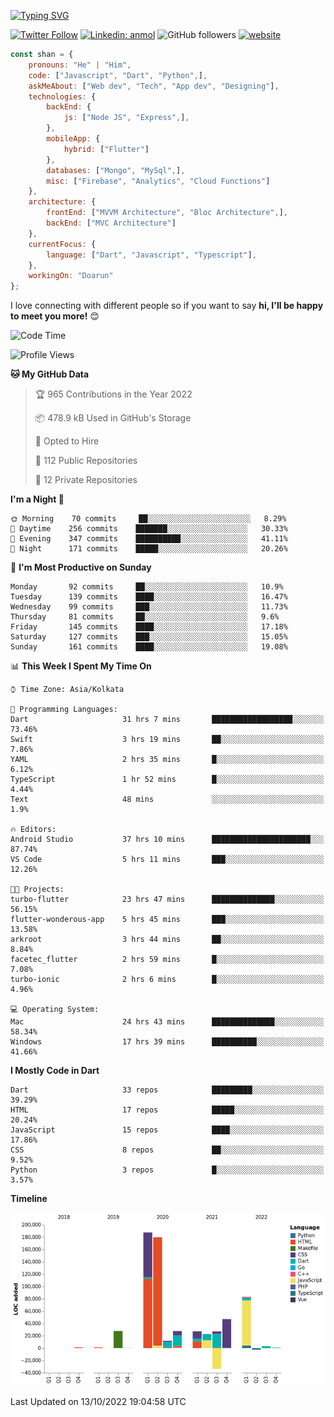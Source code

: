 [![Typing SVG](https://readme-typing-svg.herokuapp.com?lines=Hey%2C+I'm+Shan;I+am+a+Full+Stack+Developer)](https://git.io/typing-svg)

<!-- <img align='right' src="https://media.giphy.com/media/M9gbBd9nbDrOTu1Mqx/giphy.gif" width="230"> -->

[![Twitter Follow](https://img.shields.io/twitter/follow/shan__shaji?style=flat)](https://twitter.com/intent/follow?screen_name=shan__shaji)
[![Linkedin: anmol](https://img.shields.io/badge/shan-shaji?style=flat-square&logo=Linkedin&logoColor=white&link=https://www.linkedin.com/in/shan-shaji/)](https://www.linkedin.com/in/shan-shaji/)
![GitHub followers](https://img.shields.io/github/followers/shan-shaji?label=Follow&style=social)
[![website](https://img.shields.io/badge/Website-46a2f1.svg?&style=flat-square&logo=Google-Chrome&logoColor=white&link=http://shan-shaji.github.io/)](http://shan-shaji.github.io/)




```javascript
const shan = {
    pronouns: "He" | "Him",
    code: ["Javascript", "Dart", "Python",],
    askMeAbout: ["Web dev", "Tech", "App dev", "Designing"],
    technologies: {
        backEnd: {
            js: ["Node JS", "Express",],
        },
        mobileApp: {
            hybrid: ["Flutter"]
        },
        databases: ["Mongo", "MySql",],
        misc: ["Firebase", "Analytics", "Cloud Functions"]
    },
    architecture: {
        frontEnd: ["MVVM Architecture", "Bloc Architecture",],
        backEnd: ["MVC Architecture"]
    },
    currentFocus: {
        language: ["Dart", "Javascript", "Typescript"],
    },
    workingOn: "Doarun"
};
```

I love connecting with different people</b> so if you want to say <b>hi, I'll be happy to meet you more!</b> 😊</em>


<!--START_SECTION:waka-->
![Code Time](http://img.shields.io/badge/Code%20Time-1%2C089%20hrs%2044%20mins-blue)

![Profile Views](http://img.shields.io/badge/Profile%20Views-31-blue)

**🐱 My GitHub Data** 

> 🏆 965 Contributions in the Year 2022
 > 
> 📦 478.9 kB Used in GitHub's Storage 
 > 
> 💼 Opted to Hire
 > 
> 📜 112 Public Repositories 
 > 
> 🔑 12 Private Repositories  
 > 
**I'm a Night 🦉** 

```text
🌞 Morning    70 commits     ██░░░░░░░░░░░░░░░░░░░░░░░   8.29% 
🌆 Daytime    256 commits    ███████░░░░░░░░░░░░░░░░░░   30.33% 
🌃 Evening    347 commits    ██████████░░░░░░░░░░░░░░░   41.11% 
🌙 Night      171 commits    █████░░░░░░░░░░░░░░░░░░░░   20.26%

```
📅 **I'm Most Productive on Sunday** 

```text
Monday       92 commits     ██░░░░░░░░░░░░░░░░░░░░░░░   10.9% 
Tuesday      139 commits    ████░░░░░░░░░░░░░░░░░░░░░   16.47% 
Wednesday    99 commits     ███░░░░░░░░░░░░░░░░░░░░░░   11.73% 
Thursday     81 commits     ██░░░░░░░░░░░░░░░░░░░░░░░   9.6% 
Friday       145 commits    ████░░░░░░░░░░░░░░░░░░░░░   17.18% 
Saturday     127 commits    ███░░░░░░░░░░░░░░░░░░░░░░   15.05% 
Sunday       161 commits    ████░░░░░░░░░░░░░░░░░░░░░   19.08%

```


📊 **This Week I Spent My Time On** 

```text
⌚︎ Time Zone: Asia/Kolkata

💬 Programming Languages: 
Dart                     31 hrs 7 mins       ██████████████████░░░░░░░   73.46% 
Swift                    3 hrs 19 mins       ██░░░░░░░░░░░░░░░░░░░░░░░   7.86% 
YAML                     2 hrs 35 mins       █░░░░░░░░░░░░░░░░░░░░░░░░   6.12% 
TypeScript               1 hr 52 mins        █░░░░░░░░░░░░░░░░░░░░░░░░   4.44% 
Text                     48 mins             ░░░░░░░░░░░░░░░░░░░░░░░░░   1.9%

🔥 Editors: 
Android Studio           37 hrs 10 mins      ██████████████████████░░░   87.74% 
VS Code                  5 hrs 11 mins       ███░░░░░░░░░░░░░░░░░░░░░░   12.26%

🐱‍💻 Projects: 
turbo-flutter            23 hrs 47 mins      ██████████████░░░░░░░░░░░   56.15% 
flutter-wonderous-app    5 hrs 45 mins       ███░░░░░░░░░░░░░░░░░░░░░░   13.58% 
arkroot                  3 hrs 44 mins       ██░░░░░░░░░░░░░░░░░░░░░░░   8.84% 
facetec_flutter          2 hrs 59 mins       █░░░░░░░░░░░░░░░░░░░░░░░░   7.08% 
turbo-ionic              2 hrs 6 mins        █░░░░░░░░░░░░░░░░░░░░░░░░   4.96%

💻 Operating System: 
Mac                      24 hrs 43 mins      ██████████████░░░░░░░░░░░   58.34% 
Windows                  17 hrs 39 mins      ██████████░░░░░░░░░░░░░░░   41.66%

```

**I Mostly Code in Dart** 

```text
Dart                     33 repos            █████████░░░░░░░░░░░░░░░░   39.29% 
HTML                     17 repos            █████░░░░░░░░░░░░░░░░░░░░   20.24% 
JavaScript               15 repos            ████░░░░░░░░░░░░░░░░░░░░░   17.86% 
CSS                      8 repos             ██░░░░░░░░░░░░░░░░░░░░░░░   9.52% 
Python                   3 repos             █░░░░░░░░░░░░░░░░░░░░░░░░   3.57%

```


**Timeline**

![Chart not found](https://raw.githubusercontent.com/shan-shaji/shan-shaji/master/charts/bar_graph.png) 


 Last Updated on 13/10/2022 19:04:58 UTC
<!--END_SECTION:waka-->


